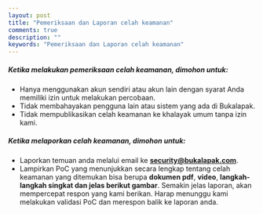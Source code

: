 ```yaml
---
layout: post
title: "Pemeriksaan dan Laporan celah keamanan"
comments: true
description: ""
keywords: "Pemeriksaan dan Laporan celah keamanan"
---
```


##### Ketika melakukan pemeriksaan celah keamanan, dimohon untuk:

- Hanya menggunakan akun sendiri atau akun lain dengan syarat Anda memiliki izin untuk melakukan percobaan.
- Tidak membahayakan pengguna lain atau sistem yang ada di Bukalapak.
- Tidak mempublikasikan celah keamanan ke khalayak umum tanpa izin kami.

##### Ketika melaporkan celah keamanan, dimohon untuk:

- Laporkan temuan anda melalui email ke **security@bukalapak.com**.
- Lampirkan PoC yang menunjukkan secara lengkap tentang celah keamanan yang ditemukan bisa berupa **dokumen pdf**, **video**, **langkah-langkah singkat dan jelas berikut gambar**. Semakin jelas laporan, akan mempercepat respon yang kami berikan. Harap menunggu kami melakukan validasi PoC dan merespon balik ke laporan anda.
